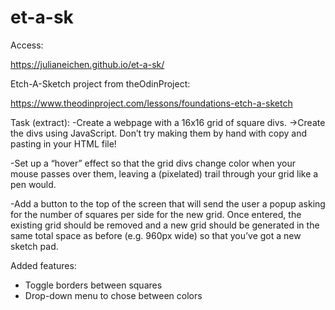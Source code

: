 # et-a-sk
Access:

https://julianeichen.github.io/et-a-sk/

Etch-A-Sketch project from theOdinProject:

https://www.theodinproject.com/lessons/foundations-etch-a-sketch

Task (extract):
-Create a webpage with a 16x16 grid of square divs.
  ->Create the divs using JavaScript. Don’t try making them by hand with copy and pasting in your HTML file!

-Set up a “hover” effect so that the grid divs change color when your mouse passes over them, leaving a (pixelated) trail through your grid like a pen would. 

-Add a button to the top of the screen that will send the user a popup asking for the number of squares per side for the new grid. Once entered, the existing grid should be removed and a new grid should be generated in the same total space as before (e.g. 960px wide) so that you’ve got a new sketch pad.

Added features:
- Toggle borders between squares
- Drop-down menu to chose between colors


